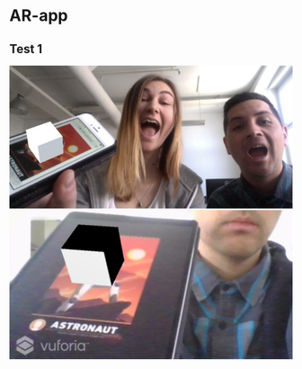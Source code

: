 # AR-app

## Test 1

<img src = "https://github.com/IngelaRossing/AR-app/blob/master/img/test1.jpg">
<img src = "https://github.com/IngelaRossing/AR-app/blob/master/img/test2.jpg">



